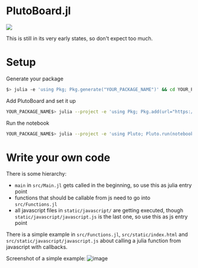 # PlutoBoard.jl
[![](https://img.shields.io/badge/docs-dev-blue.svg)](https://UniStuttgart-IKR.github.io/PlutoBoard.jl/dev)

This is still in its very early states, so don't expect too much.

# Setup
Generate your package
```bash
$> julia -e 'using Pkg; Pkg.generate("YOUR_PACKAGE_NAME")' && cd YOUR_PACKAGE_NAME
```
Add PlutoBoard and set it up
```bash
YOUR_PACKAGE_NAME$> julia --project -e 'using Pkg; Pkg.add(url="https://github.com/UniStuttgart-IKR/PlutoBoard.jl"); using PlutoBoard; PlutoBoard.setup()' 
```
Run the notebook
```bash
YOUR_PACKAGE_NAME$> julia --project -e 'using Pluto; Pluto.run(notebook="PlutoBoardNotebook.jl")'
```

# Write your own code
There is some hierarchy:
- `main` in `src/Main.jl` gets called in the beginning, so use this as julia entry point
- functions that should be callable from js need to go into `src/Functions.jl`
- all javascript files in `static/javascript/` are getting executed, though `static/javascript/javascript.js` is the last one, so use this as js entry point

There is a simple example in `src/Functions.jl`, `src/static/index.html` and `src/static/javascript/javascript.js` about calling a julia function from javascript with callbacks.

Screenshot of a simple example:
![image](https://github.com/user-attachments/assets/7626b989-23c4-4932-9e6b-4caa3540cc1f)
